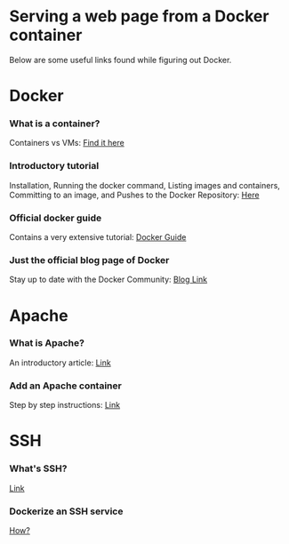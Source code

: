 # Serving a web page from a Docker container

Below are some useful links found while figuring out Docker.

# Docker  

### What is a container?  
Containers vs VMs: [Find it here](https://www.docker.com/resources/what-container#/virtual_machines)

### Introductory tutorial
Installation, Running the docker command, Listing images and containers, Committing to an image, and Pushes to the Docker Repository: 
[Here](https://www.digitalocean.com/community/tutorials/how-to-install-and-use-docker-on-ubuntu-16-04#step-1-%E2%80%94-installing-docker)

### Official docker guide
Contains a very extensive tutorial: [Docker Guide](https://docs.docker.com/get-started/)  

### Just the official blog page of Docker 
Stay up to date with the Docker Community: [Blog Link](https://blog.docker.com/)  

# Apache 

### What is Apache?
An introductory article: [Link](https://code.tutsplus.com/tutorials/an-introduction-to-apache--net-25786)

### Add an Apache container  
Step by step instructions: [Link](https://www.tecmint.com/install-apache-web-server-in-a-docker-container/) 
# SSH  

### What's SSH?
[Link](https://searchsecurity.techtarget.com/definition/Secure-Shell)

### Dockerize an SSH service
[How?](https://docs.docker.com/engine/examples/running_ssh_service/)
